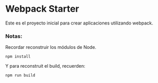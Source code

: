 # Webpack Starter

Este es el proyecto inicial para crear aplicaciones utilizando webpack.

### Notas:
Recordar reconstruir los módulos de Node.
```
npm install
```

Y para reconstruit el build, recuerden:
```
npm run build
```